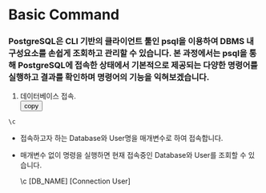 # Basic Command
### PostgreSQL은 CLI 기반의 클라이언트 툴인 psql을 이용하여 DBMS 내 구성요소를 손쉽게 조회하고 관리할 수 있습니다. 본 과정에서는 psql을 통해 PostgreSQL에 접속한 상태에서 기본적으로 제공되는 다양한 명령어를 실행하고 결과를 확인하며 명령어의 기능을 익혀보겠습니다.

1.  데이터베이스 접속.  
<button onclick="copyCode(0)">copy</button>
```sql
\c 
```
 
 - 접속하고자 하는 Database와 User명을 매개변수로 하여 접속합니다.
 - 매개변수 없이 명령을 실행하면 현재 접속중인 Database와 User를 조회할 수 있습니다.
   
   \c [DB_NAME] [Connection User]

